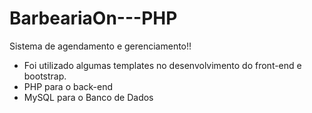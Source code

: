 # BarbeariaOn---PHP

Sistema de agendamento e gerenciamento!!

- Foi utilizado algumas templates no desenvolvimento do front-end e bootstrap. 
- PHP para o back-end
- MySQL para o Banco de Dados
